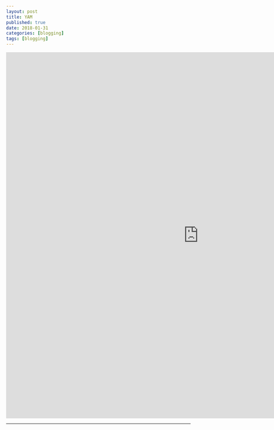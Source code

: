 ```yaml
---
layout: post
title: YAM
published: true
date: 2018-01-31
categories: [blogging]
tags: [blogging]
---
```

<head>
  <style>
    h5{
      font-size:90%;
      font-weight: normal;
      color: Gray;
    }
    
    p.small {
    line-height: 70%;
}
  </style>
</head>

<iframe
  style="border: 0px;"
  src="https://public.tableau.com/views/YAM/YAM?:embed=y&:display_count=yes&publish=yes&:toolbar=no"
  scrolling="no"
  width="1050px"
  height="1000px"
  >
</iframe>
<hr>
